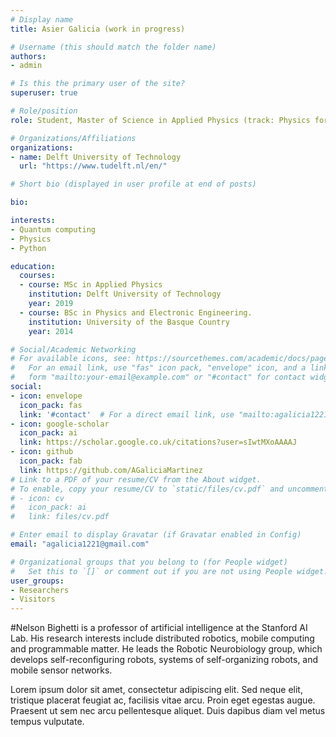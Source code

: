 ```yaml
---
# Display name
title: Asier Galicia (work in progress)

# Username (this should match the folder name)
authors:
- admin

# Is this the primary user of the site?
superuser: true

# Role/position
role: Student, Master of Science in Applied Physics (track: Physics for Quantum Devices and Quantum Computing)

# Organizations/Affiliations
organizations:
- name: Delft University of Technology
  url: "https://www.tudelft.nl/en/"

# Short bio (displayed in user profile at end of posts)

bio: 

interests:
- Quantum computing
- Physics
- Python

education:
  courses:
  - course: MSc in Applied Physics
    institution: Delft University of Technology
    year: 2019
  - course: BSc in Physics and Electronic Engineering.
    institution: University of the Basque Country
    year: 2014

# Social/Academic Networking
# For available icons, see: https://sourcethemes.com/academic/docs/page-builder/#icons
#   For an email link, use "fas" icon pack, "envelope" icon, and a link in the
#   form "mailto:your-email@example.com" or "#contact" for contact widget.
social:
- icon: envelope
  icon_pack: fas
  link: '#contact'  # For a direct email link, use "mailto:agalicia1221@gmail.com".
- icon: google-scholar
  icon_pack: ai
  link: https://scholar.google.co.uk/citations?user=sIwtMXoAAAAJ
- icon: github
  icon_pack: fab
  link: https://github.com/AGaliciaMartinez
# Link to a PDF of your resume/CV from the About widget.
# To enable, copy your resume/CV to `static/files/cv.pdf` and uncomment the lines below.
# - icon: cv
#   icon_pack: ai
#   link: files/cv.pdf

# Enter email to display Gravatar (if Gravatar enabled in Config)
email: "agalicia1221@gmail.com"

# Organizational groups that you belong to (for People widget)
#   Set this to `[]` or comment out if you are not using People widget.
user_groups:
- Researchers
- Visitors
---
```


#Nelson Bighetti is a professor of artificial intelligence at the Stanford AI Lab. His research interests include distributed robotics, mobile computing and programmable matter. He leads the Robotic Neurobiology group, which develops self-reconfiguring robots, systems of self-organizing robots, and mobile sensor networks.

Lorem ipsum dolor sit amet, consectetur adipiscing elit. Sed neque elit, tristique placerat feugiat ac, facilisis vitae arcu. Proin eget egestas augue. Praesent ut sem nec arcu pellentesque aliquet. Duis dapibus diam vel metus tempus vulputate.
